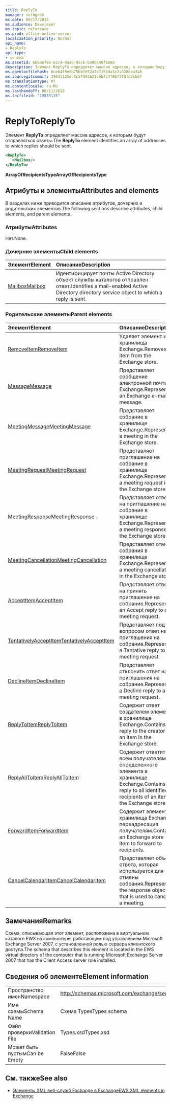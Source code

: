 ```yaml
---
title: ReplyTo
manager: sethgros
ms.date: 09/17/2015
ms.audience: Developer
ms.topic: reference
ms.prod: office-online-server
localization_priority: Normal
api_name:
- ReplyTo
api_type:
- schema
ms.assetid: 6b6ae792-e2c4-4aa0-95cb-b49b446f1e08
description: Элемент ReplyTo определяет массив адресов, к которым будут отправляться ответы.
ms.openlocfilehash: 0ceb4f5edb75bbfe52a7a7156da3c2a328bea346
ms.sourcegitcommit: 34041125dc8c5f993b21cebfc4f8b72f0fd2cb6f
ms.translationtype: MT
ms.contentlocale: ru-RU
ms.lasthandoff: 06/11/2018
ms.locfileid: "19835115"
---
```

# <a name="replyto"></a><span data-ttu-id="0f99b-103">ReplyTo</span><span class="sxs-lookup"><span data-stu-id="0f99b-103">ReplyTo</span></span>

<span data-ttu-id="0f99b-104">Элемент **ReplyTo** определяет массив адресов, к которым будут отправляться ответы.</span><span class="sxs-lookup"><span data-stu-id="0f99b-104">The **ReplyTo** element identifies an array of addresses to which replies should be sent.</span></span> 
  
```xml
<ReplyTo>
   <Mailbox/>
</ReplyTo>
```

 <span data-ttu-id="0f99b-105">**ArrayOfRecipientsType**</span><span class="sxs-lookup"><span data-stu-id="0f99b-105">**ArrayOfRecipientsType**</span></span>
## <a name="attributes-and-elements"></a><span data-ttu-id="0f99b-106">Атрибуты и элементы</span><span class="sxs-lookup"><span data-stu-id="0f99b-106">Attributes and elements</span></span>

<span data-ttu-id="0f99b-107">В разделах ниже приводится описание атрибутов, дочерних и родительских элементов.</span><span class="sxs-lookup"><span data-stu-id="0f99b-107">The following sections describe attributes, child elements, and parent elements.</span></span>
  
### <a name="attributes"></a><span data-ttu-id="0f99b-108">Атрибуты</span><span class="sxs-lookup"><span data-stu-id="0f99b-108">Attributes</span></span>

<span data-ttu-id="0f99b-109">Нет.</span><span class="sxs-lookup"><span data-stu-id="0f99b-109">None.</span></span>
  
### <a name="child-elements"></a><span data-ttu-id="0f99b-110">Дочерние элементы</span><span class="sxs-lookup"><span data-stu-id="0f99b-110">Child elements</span></span>

|<span data-ttu-id="0f99b-111">**Элемент**</span><span class="sxs-lookup"><span data-stu-id="0f99b-111">**Element**</span></span>|<span data-ttu-id="0f99b-112">**Описание**</span><span class="sxs-lookup"><span data-stu-id="0f99b-112">**Description**</span></span>|
|:-----|:-----|
|[<span data-ttu-id="0f99b-113">Mailbox</span><span class="sxs-lookup"><span data-stu-id="0f99b-113">Mailbox</span></span>](mailbox.md) <br/> |<span data-ttu-id="0f99b-114">Идентифицирует почты Active Directory объект службы каталогов отправлен ответ.</span><span class="sxs-lookup"><span data-stu-id="0f99b-114">Identifies a mail-enabled Active Directory directory service object to which a reply is sent.</span></span>  <br/> |
   
### <a name="parent-elements"></a><span data-ttu-id="0f99b-115">Родительские элементы</span><span class="sxs-lookup"><span data-stu-id="0f99b-115">Parent elements</span></span>

|<span data-ttu-id="0f99b-116">**Элемент**</span><span class="sxs-lookup"><span data-stu-id="0f99b-116">**Element**</span></span>|<span data-ttu-id="0f99b-117">**Описание**</span><span class="sxs-lookup"><span data-stu-id="0f99b-117">**Description**</span></span>|
|:-----|:-----|
|[<span data-ttu-id="0f99b-118">RemoveItem</span><span class="sxs-lookup"><span data-stu-id="0f99b-118">RemoveItem</span></span>](removeitem.md) <br/> |<span data-ttu-id="0f99b-119">Удаляет элемент из хранилища Exchange.</span><span class="sxs-lookup"><span data-stu-id="0f99b-119">Removes an item from the Exchange store.</span></span>  <br/> |
|[<span data-ttu-id="0f99b-120">Message</span><span class="sxs-lookup"><span data-stu-id="0f99b-120">Message</span></span>](message-ex15websvcsotherref.md) <br/> |<span data-ttu-id="0f99b-121">Представляет сообщение электронной почты Exchange.</span><span class="sxs-lookup"><span data-stu-id="0f99b-121">Represents an Exchange e-mail message.</span></span>  <br/> |
|[<span data-ttu-id="0f99b-122">MeetingMessage</span><span class="sxs-lookup"><span data-stu-id="0f99b-122">MeetingMessage</span></span>](meetingmessage.md) <br/> |<span data-ttu-id="0f99b-123">Представляет собрание в хранилище Exchange.</span><span class="sxs-lookup"><span data-stu-id="0f99b-123">Represents a meeting in the Exchange store.</span></span>  <br/> |
|[<span data-ttu-id="0f99b-124">MeetingRequest</span><span class="sxs-lookup"><span data-stu-id="0f99b-124">MeetingRequest</span></span>](meetingrequest.md) <br/> |<span data-ttu-id="0f99b-125">Представляет приглашение на собрание в хранилище Exchange.</span><span class="sxs-lookup"><span data-stu-id="0f99b-125">Represents a meeting request in the Exchange store.</span></span>  <br/> |
|[<span data-ttu-id="0f99b-126">MeetingResponse</span><span class="sxs-lookup"><span data-stu-id="0f99b-126">MeetingResponse</span></span>](meetingresponse.md) <br/> |<span data-ttu-id="0f99b-127">Представляет ответ на приглашение на собрание в хранилище Exchange.</span><span class="sxs-lookup"><span data-stu-id="0f99b-127">Represents a meeting response in the Exchange store.</span></span>  <br/> |
|[<span data-ttu-id="0f99b-128">MeetingCancellation</span><span class="sxs-lookup"><span data-stu-id="0f99b-128">MeetingCancellation</span></span>](meetingcancellation.md) <br/> |<span data-ttu-id="0f99b-129">Представляет отмену собрания в хранилище Exchange.</span><span class="sxs-lookup"><span data-stu-id="0f99b-129">Represents a meeting cancellation in the Exchange store.</span></span>  <br/> |
|[<span data-ttu-id="0f99b-130">AcceptItem</span><span class="sxs-lookup"><span data-stu-id="0f99b-130">AcceptItem</span></span>](acceptitem.md) <br/> |<span data-ttu-id="0f99b-131">Представляет ответ на принять приглашение на собрание.</span><span class="sxs-lookup"><span data-stu-id="0f99b-131">Represents an Accept reply to a meeting request.</span></span>  <br/> |
|[<span data-ttu-id="0f99b-132">TentativelyAcceptItem</span><span class="sxs-lookup"><span data-stu-id="0f99b-132">TentativelyAcceptItem</span></span>](tentativelyacceptitem.md) <br/> |<span data-ttu-id="0f99b-133">Представляет под вопросом ответ на приглашения на собрание.</span><span class="sxs-lookup"><span data-stu-id="0f99b-133">Represents a Tentative reply to a meeting request.</span></span>  <br/> |
|[<span data-ttu-id="0f99b-134">DeclineItem</span><span class="sxs-lookup"><span data-stu-id="0f99b-134">DeclineItem</span></span>](declineitem.md) <br/> |<span data-ttu-id="0f99b-135">Представляет отклонить ответ на приглашения на собрание.</span><span class="sxs-lookup"><span data-stu-id="0f99b-135">Represents a Decline reply to a meeting request.</span></span>  <br/> |
|[<span data-ttu-id="0f99b-136">ReplyToItem</span><span class="sxs-lookup"><span data-stu-id="0f99b-136">ReplyToItem</span></span>](replytoitem.md) <br/> |<span data-ttu-id="0f99b-137">Содержит ответ создателем элемента в хранилище Exchange.</span><span class="sxs-lookup"><span data-stu-id="0f99b-137">Contains a reply to the creator of an item in the Exchange store.</span></span>  <br/> |
|[<span data-ttu-id="0f99b-138">ReplyAllToItem</span><span class="sxs-lookup"><span data-stu-id="0f99b-138">ReplyAllToItem</span></span>](replyalltoitem.md) <br/> |<span data-ttu-id="0f99b-139">Содержит ответить всем получателям определенного элемента в хранилище Exchange.</span><span class="sxs-lookup"><span data-stu-id="0f99b-139">Contains a reply to all identified recipients of an item in the Exchange store.</span></span>  <br/> |
|[<span data-ttu-id="0f99b-140">ForwardItem</span><span class="sxs-lookup"><span data-stu-id="0f99b-140">ForwardItem</span></span>](forwarditem.md) <br/> |<span data-ttu-id="0f99b-141">Содержит элемент хранилища Exchange переадресация получателям.</span><span class="sxs-lookup"><span data-stu-id="0f99b-141">Contains an Exchange store item to forward to recipients.</span></span>  <br/> |
|[<span data-ttu-id="0f99b-142">CancelCalendarItem</span><span class="sxs-lookup"><span data-stu-id="0f99b-142">CancelCalendarItem</span></span>](cancelcalendaritem.md) <br/> |<span data-ttu-id="0f99b-143">Представляет объект ответа, которая используется для отмены собрания.</span><span class="sxs-lookup"><span data-stu-id="0f99b-143">Represents the response object that is used to cancel a meeting.</span></span>  <br/> |
   
## <a name="remarks"></a><span data-ttu-id="0f99b-144">Замечания</span><span class="sxs-lookup"><span data-stu-id="0f99b-144">Remarks</span></span>

<span data-ttu-id="0f99b-145">Схема, описывающая этот элемент, расположена в виртуальном каталоге EWS на компьютере, работающем под управлением Microsoft Exchange Server 2007, с установленной ролью сервера клиентского доступа.</span><span class="sxs-lookup"><span data-stu-id="0f99b-145">The schema that describes this element is located in the EWS virtual directory of the computer that is running Microsoft Exchange Server 2007 that has the Client Access server role installed.</span></span>
  
## <a name="element-information"></a><span data-ttu-id="0f99b-146">Сведения об элементе</span><span class="sxs-lookup"><span data-stu-id="0f99b-146">Element information</span></span>

|||
|:-----|:-----|
|<span data-ttu-id="0f99b-147">Пространство имен</span><span class="sxs-lookup"><span data-stu-id="0f99b-147">Namespace</span></span>  <br/> |http://schemas.microsoft.com/exchange/services/2006/types  <br/> |
|<span data-ttu-id="0f99b-148">Имя схемы</span><span class="sxs-lookup"><span data-stu-id="0f99b-148">Schema Name</span></span>  <br/> |<span data-ttu-id="0f99b-149">Схема Types</span><span class="sxs-lookup"><span data-stu-id="0f99b-149">Types schema</span></span>  <br/> |
|<span data-ttu-id="0f99b-150">Файл проверки</span><span class="sxs-lookup"><span data-stu-id="0f99b-150">Validation File</span></span>  <br/> |<span data-ttu-id="0f99b-151">Types.xsd</span><span class="sxs-lookup"><span data-stu-id="0f99b-151">Types.xsd</span></span>  <br/> |
|<span data-ttu-id="0f99b-152">Может быть пустым</span><span class="sxs-lookup"><span data-stu-id="0f99b-152">Can be Empty</span></span>  <br/> |<span data-ttu-id="0f99b-153">False</span><span class="sxs-lookup"><span data-stu-id="0f99b-153">False</span></span>  <br/> |
   
## <a name="see-also"></a><span data-ttu-id="0f99b-154">См. также</span><span class="sxs-lookup"><span data-stu-id="0f99b-154">See also</span></span>



- [<span data-ttu-id="0f99b-155">Элементы XML веб-служб Exchange в Exchange</span><span class="sxs-lookup"><span data-stu-id="0f99b-155">EWS XML elements in Exchange</span></span>](ews-xml-elements-in-exchange.md)

